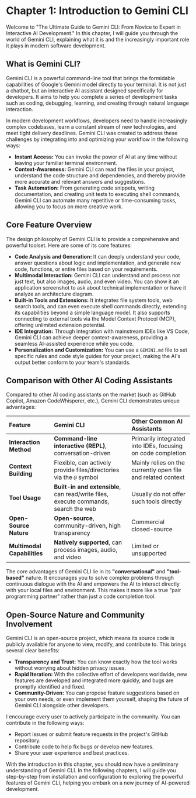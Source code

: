 # Chapter 1: Introduction to Gemini CLI

Welcome to "The Ultimate Guide to Gemini CLI: From Novice to Expert in Interactive AI Development." In this chapter, I will guide you through the world of Gemini CLI, explaining what it is and the increasingly important role it plays in modern software development.

## What is Gemini CLI?

Gemini CLI is a powerful command-line tool that brings the formidable capabilities of Google's Gemini model directly to your terminal. It is not just a chatbot, but an interactive AI assistant designed specifically for developers. It aims to help you complete a series of development tasks such as coding, debugging, learning, and creating through natural language interaction.

In modern development workflows, developers need to handle increasingly complex codebases, learn a constant stream of new technologies, and meet tight delivery deadlines. Gemini CLI was created to address these challenges by integrating into and optimizing your workflow in the following ways:

*   **Instant Access:** You can invoke the power of AI at any time without leaving your familiar terminal environment.
*   **Context-Awareness:** Gemini CLI can read the files in your project, understand the code structure and dependencies, and thereby provide more accurate and relevant answers and suggestions.
*   **Task Automation:** From generating code snippets, writing documentation, and creating unit tests to executing shell commands, Gemini CLI can automate many repetitive or time-consuming tasks, allowing you to focus on more creative work.

## Core Feature Overview

The design philosophy of Gemini CLI is to provide a comprehensive and powerful toolset. Here are some of its core features:

*   **Code Analysis and Generation:** It can deeply understand your code, answer questions about logic and implementation, and generate new code, functions, or entire files based on your requirements.
*   **Multimodal Interaction:** Gemini CLI can understand and process not just text, but also images, audio, and even video. You can show it an application screenshot to ask about technical implementation or have it analyze an architecture diagram.
*   **Built-in Tools and Extensions:** It integrates file system tools, web search tools, and can even execute shell commands directly, extending its capabilities beyond a simple language model. It also supports connecting to external tools via the Model Context Protocol (MCP), offering unlimited extension potential.
*   **IDE Integration:** Through integration with mainstream IDEs like VS Code, Gemini CLI can achieve deeper context-awareness, providing a seamless AI-assisted experience while you code.
*   **Personalization and Customization:** You can use a `GEMINI.md` file to set specific rules and code style guides for your project, making the AI's output better conform to your team's standards.

## Comparison with Other AI Coding Assistants

Compared to other AI coding assistants on the market (such as GitHub Copilot, Amazon CodeWhisperer, etc.), Gemini CLI demonstrates unique advantages:

| Feature | Gemini CLI | Other Common AI Assistants |
| :--- | :--- | :--- |
| **Interaction Method** | **Command-line interactive (REPL)**, conversation-driven | Primarily integrated into IDEs, focusing on code completion |
| **Context Building** | Flexible, can actively provide files/directories via the `@` symbol | Mainly relies on the currently open file and related context |
| **Tool Usage** | **Built-in and extensible**, can read/write files, execute commands, search the web | Usually do not offer such tools directly |
| **Open-Source Nature** | **Open-source**, community-driven, high transparency | Commercial closed-source |
| **Multimodal Capabilities** | **Natively supported**, can process images, audio, and video | Limited or unsupported |

The core advantages of Gemini CLI lie in its **"conversational"** and **"tool-based"** nature. It encourages you to solve complex problems through continuous dialogue with the AI and empowers the AI to interact directly with your local files and environment. This makes it more like a true "pair programming partner" rather than just a code completion tool.

## Open-Source Nature and Community Involvement

Gemini CLI is an open-source project, which means its source code is publicly available for anyone to view, modify, and contribute to. This brings several clear benefits:

*   **Transparency and Trust:** You can know exactly how the tool works without worrying about hidden privacy issues.
*   **Rapid Iteration:** With the collective effort of developers worldwide, new features are developed and integrated more quickly, and bugs are promptly identified and fixed.
*   **Community-Driven:** You can propose feature suggestions based on your own needs, or even implement them yourself, shaping the future of Gemini CLI alongside other developers.

I encourage every user to actively participate in the community. You can contribute in the following ways:
*   Report issues or submit feature requests in the project's GitHub repository.
*   Contribute code to help fix bugs or develop new features.
*   Share your user experience and best practices.

With the introduction in this chapter, you should now have a preliminary understanding of Gemini CLI. In the following chapters, I will guide you step-by-step from installation and configuration to exploring the powerful features of Gemini CLI, helping you embark on a new journey of AI-powered development.
